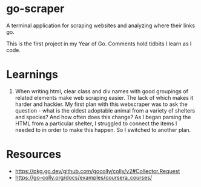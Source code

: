 # go-scraper

A terminal application for scraping websites and analyzing where their links go.

This is the first project in my Year of Go. Comments hold tidbits I learn as I code.

# Learnings

1. When writing html, clear class and div names with good groupings of related elements make web scraping easier. The lack of which makes it harder and hackier. My first plan with this webscraper was to ask the question - what is the oldest adoptable animal from a variety of shelters and species? And how often does this change? As I began parsing the HTML from a particular shelter, I struggled to connect the items I needed to in order to make this happen. So I switched to another plan.

# Resources

- https://pkg.go.dev/github.com/gocolly/colly/v2#Collector.Request
- https://go-colly.org/docs/examples/coursera_courses/
